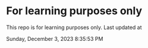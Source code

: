 # For learning purposes only
This repo is for learning purposes only.
Last updated at

Sunday, December 3, 2023 8:35:53 PM

